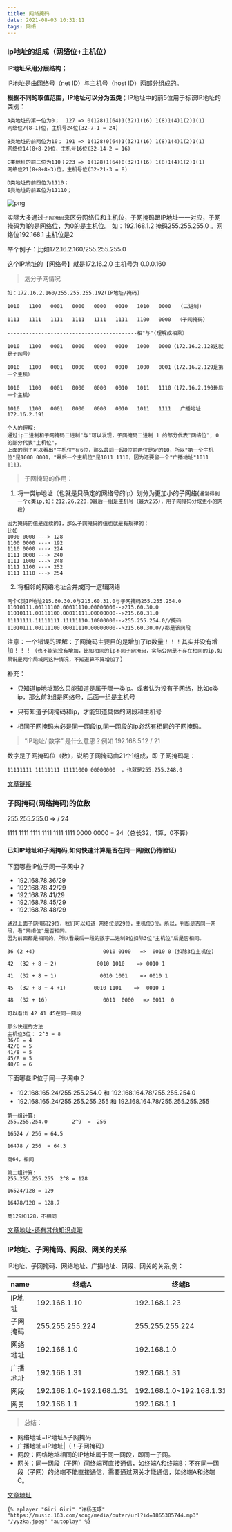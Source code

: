 ```yaml
---
title: 网络掩码
date: 2021-08-03 10:31:11
tags: 网络
---
```


### ip地址的组成（网络位+主机位）

**IP地址采用分层结构；**

IP地址是由网络号（net ID）与主机号（host ID）两部分组成的。

**根据不同的取值范围，IP地址可以分为五类**；IP地址中的前5位用于标识IP地址的类别：

```
A类地址的第一位为0；  127 => 0(128)1(64)1(32)1(16) 1(8)1(4)1(2)1(1)
网络位7(8-1)位，主机号24位(32-7-1 = 24)

B类地址的前两位为10； 191 => 1(128)0(64)1(32)1(16) 1(8)1(4)1(2)1(1)
网络位14(8+8-2)位，主机号16位(32-14-2 = 16)

C类地址的前三位为110；223 => 1(128)1(64)0(32)1(16) 1(8)1(4)1(2)1(1)
网络位21(8+8+8-3)位，主机号位(32-21-3 = 8)

D类地址的前四位为1110；
E类地址的前五位为11110；
```
![png](网络掩码/wl_1.png)

实际大多通过`子网掩码`来区分网络位和主机位，子网掩码跟IP地址一一对应，子网掩码为1的是网络位，为0的是主机位。
如：192.168.1.2 掩码255.255.255.0 。网络位192.168.1 主机位是2

举个例子：比如172.16.2.160/255.255.255.0

这个IP地址的【网络号】就是172.16.2.0 主机号为   0.0.0.160 

> 划分子网情况

```
如：172.16.2.160/255.255.255.192(IP地址/掩码)

1010   1100   0001   0000   0000   0010   1010   0000   (二进制)

1111   1111   1111   1111   1111   1111   1100   0000  （子网掩码）

------------------------------------------相"与"(理解成相乘）

1010   1100   0001   0000   0000   0010   1000   0000（172.16.2.128这就是子网号）

1010   1100   0001   0000   0000   0010   1000   0001（172.16.2.129是第一个主机）

1010   1100   0001   0000   0000   0010   1011   1110（172.16.2.190最后一个主机）

1010   1100   0001   0000   0000   0010   1011   1111   广播地址  172.16.2.191 

个人的理解:
通过ip二进制和子网掩码二进制"与"可以发现，子网掩码二进制 1 的部分代表"网络位", 0 的部分代表"主机位"，
上面的例子可以看出"主机位"有6位，那么最后一段8位前两位是定的10，所以"第一个主机位"是1000 0001，"最后一个主机位"是1011 1110，因为还要留一个"广播地址"1011 1111。 
```

> 子网掩码的作用：

1. 将一类ip地址（也就是只确定的网络号的ip）划分为更加小的子网络(`通常得到一个c类ip,如：212.26.220.0最后一组是主机号（最大255），用子网掩码分成更小的网段`）

```
因为掩码的值是连续的1，那么子网掩码的值也就是有规律的：
比如
1000 0000 ---> 128
1100 0000 ---> 192
1110 0000 ---> 224
1111 0000 ---> 240
1111 1000 ---> 248
1111 1100 ---> 252
1111 1110 ---> 254
```

2. 将相邻的网络地址合并成同一逻辑网络

```
两个C类IP地址215.60.30.0与215.60.31.0与子网掩码255.255.254.0
11010111.00111100.00011110.00000000-->215.60.30.0
11010111.00111100.00011111.00000000-->215.60.31.0
11111111.11111111.11111110.10000000-->255.255.254.0//掩码
11010111.00111100.00011110.00000000-->215.60.30.0//都是该网段
```

注意：一个错误的理解：子网掩码主要目的是增加了ip数量！！！其实并没有增加！！！（`也不能说没有增加，比如相同的ip不同子网掩码，实际公网是不存在相同的ip,如果说是两个局域网这种情况，不知道算不算增加了`）

补充：

* 只知道ip地址那么只能知道是属于哪一类ip。或者认为没有子网络，比如c类ip，那么前3组是网络号，后面一组是主机号

* 只有知道子网掩码和ip，才能知道具体的网段和主机号

* 相同子网掩码未必是同一网段ip,同一网段的ip必然有相同的子网掩码。


> “IP地址/ 数字” 是什么意思？例如 192.168.5.12 / 21

数字是子网掩码位（数），说明子网掩码由21个1组成，即 子网掩码是：
```
11111111 11111111 11111000 00000000  ，也就是255.255.248.0
```

[文章链接](http://t.zoukankan.com/straybirds-p-5319604.html)

### 子网掩码(网络掩码)的位数

255.255.255.0  => / 24

1111 1111 1111 1111 1111 1111 0000 0000  = 24（总长32，1算，0不算）

#### 已知IP地址和子网掩码,如何快速计算是否在同一网段(仍待验证)

下面哪些IP位于同一子网中？

* 192.168.78.36/29
* 192.168.78.42/29
* 192.168.78.41/29
* 192.168.78.45/29
* 192.168.78.48/29

```
通过上面子网掩码29位，我们可以知道 网络位是29位，主机位3位。所以，判断是否同一网段，看"网络位"是否相同。
因为前面都是相同的，所以看最后一段的数字二进制8位扣除3位"主机位"后是否相同。

36 (2 +4)                      0010 0100   =>  0010 0 (扣除3位主机位)

42  (32 + 8 + 2)             0010 1010    => 0010 1

41  (32 + 8 + 1)              0010 1001    => 0010 1

45  (32 + 8 + 4 +1)         0010 1101    =>  0010 1

48  (32 + 16)                  0011  0000   => 0011  0

可以看出 42 41 45在同一网段

那么快速的方法
主机位3位： 2^3 = 8
36/8 = 4
42/8 = 5
41/8 = 5
45/8 = 5
48/8 = 6
```

下面哪些IP位于同一子网中？
* 192.168.165.24/255.255.254.0 和 192.168.164.78/255.255.254.0
* 192.168.165.24/255.255.255.255 和 192.168.164.78/255.255.255.255

```
第一组计算:
255.255.254.0        2^9  =  256

16524 / 256 = 64.5

16478 / 256  = 64.3

商64，相同

第二组计算:
255.255.255.255  2^8 = 128

16524/128 = 129

16478/128 = 128.7

商129和128，不相同
```

[文章地址-还有其他知识点哦](https://mp.weixin.qq.com/s/VmXgt6usAfPKyfmsAM_UZg)

### IP地址、子网掩码、网段、网关的关系

IP地址、子网掩码、网络地址、广播地址、网段、网关的关系,例：

|name |终端A	|终端B	|终端C|
|---- |--- | --- | ---|
|IP地址	|192.168.1.10	|192.168.1.23	|192.168.1.40|
|子网掩码	|255.255.255.224	|255.255.255.224	|255.255.255.224|
|网络地址	|192.168.1.0	|192.168.1.0	|192.168.1.32|
|广播地址	|192.168.1.31	|192.168.1.31	|192.168.1.63|
|网段	|192.168.1.0~192.168.1.31	|192.168.1.0~192.168.1.31	|192.168.1.31~192.168.1.63|
|网关	|192.168.1.1	|192.168.1.1	|192.168.1.32|

> 总结：

* 网络地址=IP地址&子网掩码
* 广播地址=IP地址|（！子网掩码）
* 网段：网络地址相同的IP地址属于同一网段，即同一子网。
* 网关：同一网段（子网）间终端可直接通信，如终端A和终端B；不在同一网段（子网）的终端不能直接通信，需要通过网关才能通信，如终端A和终端C。

[文章地址](https://blog.csdn.net/qq_41324483/article/details/100179816)

```
{% aplayer "Giri Giri" "许杨玉琢" "https://music.163.com/song/media/outer/url?id=1865305744.mp3" "/yyzka.jpeg" "autoplay" %}
```
